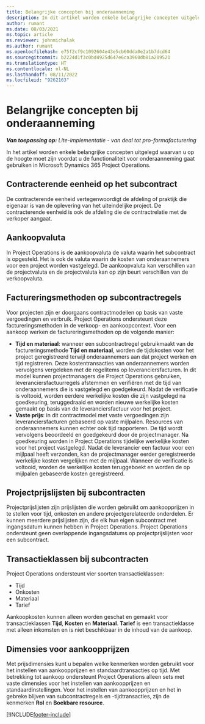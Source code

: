 ```yaml
---
title: Belangrijke concepten bij onderaanneming
description: In dit artikel worden enkele belangrijke concepten uitgelegd die van toepassing zijn op onderaanneming in Microsoft Dynamics 365 Project Operations.
author: rumant
ms.date: 08/03/2021
ms.topic: article
ms.reviewer: johnmichalak
ms.author: rumant
ms.openlocfilehash: e75f2cf9c1092604e43e5cb60dda0e2a1b7dcd64
ms.sourcegitcommit: b2224d1f3c0bd4925d647e6ca3960db81a209521
ms.translationtype: HT
ms.contentlocale: nl-NL
ms.lasthandoff: 08/11/2022
ms.locfileid: "9262163"
---
```

# <a name="key-concepts-in-subcontracting"></a>Belangrijke concepten bij onderaanneming


_**Van toepassing op:** Lite-implementatie - van deal tot pro-formafacturering_

In het artikel worden enkele belangrijke concepten uitgelegd waarvan u op de hoogte moet zijn voordat u de functionaliteit voor onderaanneming gaat gebruiken in Microsoft Dynamics 365 Project Operations.

## <a name="contracting-unit-on-the-subcontract"></a>Contracterende eenheid op het subcontract

De contracterende eenheid vertegenwoordigt de afdeling of praktijk die eigenaar is van de oplevering van het uiteindelijke project. De contracterende eenheid is ook de afdeling die de contractrelatie met de verkoper aangaat.

## <a name="purchase-currency"></a>Aankoopvaluta

In Project Operations is de aankoopvaluta de valuta waarin het subcontract is opgesteld. Het is ook de valuta waarin de kosten van onderaannemers voor een project worden vastgelegd. De aankoopvaluta kan verschillen van de projectvaluta en de projectvaluta kan op zijn beurt verschillen van de verkoopvaluta.

## <a name="billing-methods-on-subcontract-lines"></a>Factureringsmethoden op subcontractregels

Voor projecten zijn er doorgaans contractmodellen op basis van vaste vergoedingen en verbruik. Project Operations ondersteunt deze factureringsmethoden in de verkoop- en aankoopcontext. Voor een aankoop werken de factureringsmethoden op de volgende manier:

- **Tijd en materiaal**: wanneer een subcontractregel gebruikmaakt van de factureringsmethode **Tijd en materiaal**, worden de tijdskosten voor het project geregistreerd terwijl onderaannemers aan dat project werken en tijd registreren. Deze kostentransacties van onderaannemers worden vervolgens vergeleken met de regelitems op leveranciersfacturen. In dit model kunnen projectmanagers die Project Operations gebruiken, leveranciersfactuurregels afstemmen en verifiëren met de tijd van onderaannemers die is vastgelegd en goedgekeurd. Nadat de verificatie is voltooid, worden eerdere werkelijke kosten die zijn vastgelegd na goedkeuring, teruggedraaid en worden nieuwe werkelijke kosten gemaakt op basis van de leveranciersfactuur voor het project.
- **Vaste prijs**: in dit contractmodel met vaste vergoedingen zijn leveranciersfacturen gebaseerd op vaste mijlpalen. Resources van onderaannemers kunnen echter ook tijd rapporteren. De tijd wordt vervolgens beoordeeld en goedgekeurd door de projectmanager. Na goedkeuring worden in Project Operations tijdelijke werkelijke kosten voor het project vastgelegd. Nadat de leverancier een factuur voor een mijlpaal heeft verzonden, kan de projectmanager eerder geregistreerde werkelijke kosten vergelijken met de mijlpaal. Wanneer de verificatie is voltooid, worden de werkelijke kosten teruggeboekt en worden de op mijlpalen gebaseerde kosten geregistreerd.

## <a name="project-price-lists-on-subcontracts"></a>Projectprijslijsten bij subcontracten

Projectprijslijsten zijn prijslijsten die worden gebruikt om aankoopprijzen in te stellen voor tijd, onkosten en andere projectgerelateerde onderdelen. Er kunnen meerdere prijslijsten zijn, die elk hun eigen subcontract met ingangsdatum kunnen hebben in Project Operations. Project Operations ondersteunt geen overlappende ingangsdatums op projectprijslijsten voor een subcontract.

## <a name="transaction-classes-on-subcontracts"></a>Transactieklassen bij subcontracten

Project Operations ondersteunt vier soorten transactieklassen:

- Tijd
- Onkosten
- Materiaal
- Tarief

Aankoopkosten kunnen alleen worden geschat en gemaakt voor transactieklassen **Tijd**, **Kosten** en **Materiaal**. **Tarief** is een transactieklasse met alleen inkomsten en is niet beschikbaar in de inhoud van de aankoop.

## <a name="purchase-pricing-dimensions"></a>Dimensies voor aankoopprijzen

Met prijsdimensies kunt u bepalen welke kenmerken worden gebruikt voor het instellen van aankoopprijzen en standaardtransacties op tijd. Met betrekking tot aankoop ondersteunt Project Operations alleen sets met vaste dimensies voor het instellen van aankoopprijzen en standaardinstellingen. Voor het instellen van aankoopprijzen en het in gebreke blijven van subcontractregels en -tijdtransacties, zijn de kenmerken **Rol** en **Boekbare resource**.

[!INCLUDE[footer-include](../../includes/footer-banner.md)]

